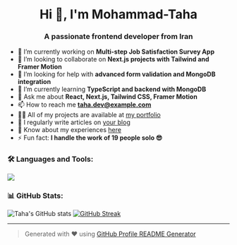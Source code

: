 <h1 align="center">Hi 👋, I'm Mohammad-Taha</h1>
<h3 align="center">A passionate frontend developer from Iran</h3>

- 🔭 I’m currently working on **Multi-step Job Satisfaction Survey App**  
- 👯 I’m looking to collaborate on **Next.js projects with Tailwind and Framer Motion**  
- 🤝 I’m looking for help with **advanced form validation and MongoDB integration**  
- 🌱 I’m currently learning **TypeScript and backend with MongoDB**  
- 💬 Ask me about **React, Next.js, Tailwind CSS, Framer Motion**  
- 📫 How to reach me **taha.dev@example.com**  
- 👨‍💻 All of my projects are available at [my portfolio](https://your-portfolio-link.com)  
- 📝 I regularly write articles on [your blog](https://your-blog.com)  
- 📄 Know about my experiences [here](https://your-resume-link.com)  
- ⚡ Fun fact: **I handle the work of 19 people solo 😎**  

### 🛠️ Languages and Tools:
<p align="left">
  <img src="https://skillicons.dev/icons?i=html,css,js,ts,react,nextjs,tailwind,nodejs,mongodb,git,vscode,framer" />
</p>

### 📊 GitHub Stats:
![Taha's GitHub stats](https://github-readme-stats.vercel.app/api?username=mohammad-taha&show_icons=true&theme=radical)
[![GitHub Streak](https://streak-stats.demolab.com/?user=mohammad-taha&theme=radical)](https://git.io/streak-stats)

---

> Generated with ❤️ using [GitHub Profile README Generator](https://rahuldkjain.github.io/gh-profile-readme-generator/)


